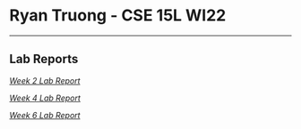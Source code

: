 # Ryan Truong - CSE 15L WI22
---
## Lab Reports
*[Week 2 Lab Report](lab-report-1-week-2.html)*

*[Week 4 Lab Report](lab-report-2-week-4.html)*

*[Week 6 Lab Report](lab-report-3-week-6.html)*